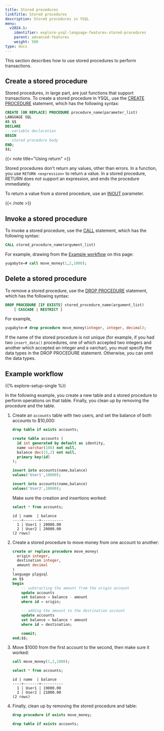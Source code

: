 ```yaml
---
title: Stored procedures
linkTitle: Stored procedures
description: Stored procedures in YSQL
menu:
  v2024.1:
    identifier: explore-ysql-language-features-stored-procedures
    parent: advanced-features
    weight: 500
type: docs
---
```


This section describes how to use stored procedures to perform transactions.

## Create a stored procedure

Stored procedures, in large part, are just functions that support transactions. To create a stored procedure in YSQL, use the [CREATE PROCEDURE](../../../../api/ysql/the-sql-language/statements/ddl_create_procedure/) statement, which has the following syntax:

```sql
CREATE [OR REPLACE] PROCEDURE procedure_name(parameter_list)
LANGUAGE SQL
AS $$
DECLARE
-- variable declaration
BEGIN
-- stored procedure body
END;
$$;
```

{{< note title="Using return" >}}

Stored procedures don't return any values, other than errors. In a function, you use `RETURN <expression>` to return a value. In a stored procedure, RETURN does not support an expression, and ends the procedure immediately.

To return a value from a stored procedure, use an [INOUT](../../../../api/ysql/keywords) parameter.

{{< /note >}}

## Invoke a stored procedure

To invoke a stored procedure, use the [CALL](../../../../api/ysql/the-sql-language/statements/cmd_call/) statement, which has the following syntax:

```sql
CALL stored_procedure_name(argument_list)
```

For example, drawing from the [Example workflow](#example-workflow) on this page:

```sql
yugabyte=# call move_money(1,2,1000);
```

## Delete a stored procedure

To remove a stored procedure, use the [DROP PROCEDURE](../../../../api/ysql/the-sql-language/statements/ddl_drop_procedure/) statement, which has the following syntax:

```sql
DROP PROCEDURE [IF EXISTS] stored_procedure_name(argument_list)
    [ CASCADE | RESTRICT ]
```

For example,

```sql
yugabyte=# drop procedure move_money(integer, integer, decimal);
```

If the name of the stored procedure is not unique (for example, if you had two `insert_data()` procedures, one of which accepted two integers and another which accepted an integer and a varchar), you must specify the data types in the DROP PROCEDURE statement. Otherwise, you can omit the data types.

## Example workflow

{{% explore-setup-single %}}

In the following example, you create a new table and a stored procedure to perform operations on that table. Finally, you clean up by removing the procedure and the table.

1. Create an `accounts` table with two users, and set the balance of both accounts to $10,000:

    ```sql
    drop table if exists accounts;

    create table accounts (
      id int generated by default as identity,
      name varchar(100) not null,
      balance dec(15,2) not null,
      primary key(id)
    );

    insert into accounts(name,balance)
    values('User1',10000);

    insert into accounts(name,balance)
    values('User2',10000);
    ```

    Make sure the creation and insertions worked:

    ```sql
    select * from accounts;
    ```

    ```output
    id | name  | balance
    ----+-------+----------
      1 | User1 | 20000.00
      2 | User2 | 20000.00
    (2 rows)
    ```

1. Create a stored procedure to move money from one account to another:

    ```sql
    create or replace procedure move_money(
      origin integer,
      destination integer,
      amount decimal
    )
    language plpgsql
    as $$
    begin
        -- subtracting the amount from the origin account
        update accounts
        set balance = balance - amount
        where id = origin;

        -- adding the amount to the destination account
        update accounts
        set balance = balance + amount
        where id = destination;

        commit;
    end;$$;
    ```

1. Move $1000 from the first account to the second, then make sure it worked:

    ```sql
    call move_money(1,2,1000);
    ```

    ```sql
    select * from accounts;
    ```

    ```output
    id | name  | balance
    ----+-------+----------
      1 | User1 | 19000.00
      2 | User2 | 21000.00
    (2 rows)
    ```

1. Finally, clean up by removing the stored procedure and table:

    ```sql
    drop procedure if exists move_money;
    ```

    ```sql
    drop table if exists accounts;
    ```

